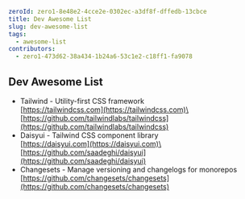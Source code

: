 ```yaml hidden
zeroId: zero1-8e48e2-4cce2e-0302ec-a3df8f-dffedb-13cbce
title: Dev Awesome List
slug: dev-awesome-list
tags:
  - awesome-list
contributors:
  - zero1-473d62-38a434-1b24a6-53c1e2-c18ff1-fa9078
```

## Dev Awesome List

- Tailwind - Utility-first CSS framework\
  [https://tailwindcss.com](https://tailwindcss.com)\
  [https://github.com/tailwindlabs/tailwindcss](https://github.com/tailwindlabs/tailwindcss)
- Daisyui - Tailwind CSS component library\
  [https://daisyui.com](https://daisyui.com)\
  [https://github.com/saadeghi/daisyui](https://github.com/saadeghi/daisyui)
- Changesets - Manage versioning and changelogs for monorepos\
  [https://github.com/changesets/changesets](https://github.com/changesets/changesets)
